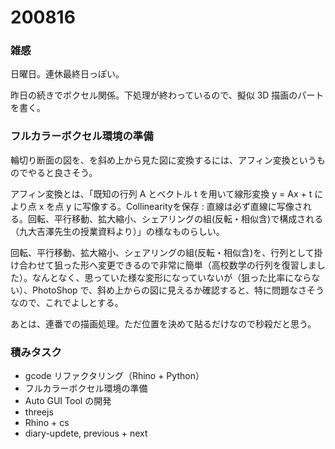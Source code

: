 # 200816  

### 雑感  

日曜日。連休最終日っぽい。  

昨日の続きでボクセル関係。下処理が終わっているので、擬似 3D 描画のパートを書く。  

### フルカラーボクセル環境の準備  

輪切り断面の図を、を斜め上から見た図に変換するには、アフィン変換というものでやると良さそう。  

アフィン変換とは、「既知の行列 A とベクトル t を用いて線形変換 y = Ax + t により点 x を点 y に写像する。Collinearityを保存 : 直線は必ず直線に写像される。回転、平行移動、拡大縮小、シェアリングの組(反転・相似含)で構成される（九大吉澤先生の授業資料より）」の様なものらしい。  

回転、平行移動、拡大縮小、シェアリングの組(反転・相似含)を、行列として掛け合わせて狙った形へ変更できるので非常に簡単（高校数学の行列を復習しました）。なんとなく、思っていた様な変形になっていないが（狙った比率にならない）、PhotoShop で、斜め上からの図に見えるか確認すると、特に問題なさそうなので、これでよしとする。  

あとは、連番での描画処理。ただ位置を決めて貼るだけなので秒殺だと思う。  

### 積みタスク  

- gcode リファクタリング（Rhino + Python）  
- フルカラーボクセル環境の準備  
- Auto GUI Tool の開発  
- threejs  
- Rhino + cs  
- diary-updete, previous + next  
